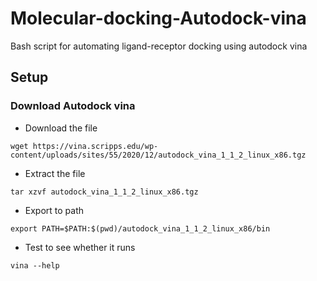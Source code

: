 # Molecular-docking-Autodock-vina
Bash script for automating ligand-receptor docking using autodock vina

## Setup
### Download Autodock vina
* Download the file
```
wget https://vina.scripps.edu/wp-content/uploads/sites/55/2020/12/autodock_vina_1_1_2_linux_x86.tgz
```
* Extract the file
```
tar xzvf autodock_vina_1_1_2_linux_x86.tgz
```
* Export to path
```
export PATH=$PATH:$(pwd)/autodock_vina_1_1_2_linux_x86/bin
```
* Test to see whether it runs
```
vina --help
```

